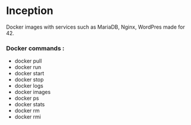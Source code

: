 # Inception
Docker images with services such as MariaDB, Nginx, WordPres made for 42.

### Docker commands :
- docker pull
- docker run
- docker start
- docker stop
- docker logs
- docker images
- docker ps
- docker stats
- docker rm
- docker rmi
